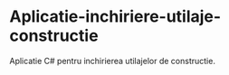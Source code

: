 # Aplicatie-inchiriere-utilaje-constructie

Aplicatie C# pentru inchirierea utilajelor de constructie.
